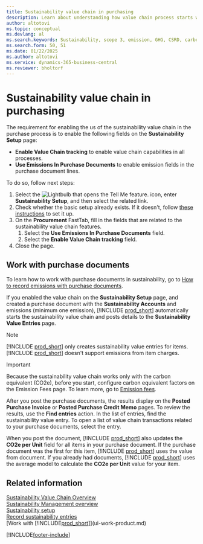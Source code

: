```yaml
---
title: Sustainability value chain in purchasing
description: Learn about understanding how value chain process starts with the purchase process.
author: altotovi
ms.topic: conceptual
ms.devlang: al
ms.search.keywords: Sustainability, scope 3, emission, GHG, CSRD, carbon, CO2, value chain
ms.search.form: 50, 51
ms.date: 01/22/2025
ms.author: altotovi
ms.service: dynamics-365-business-central
ms.reviewer: bholtorf
---
```


# Sustainability value chain in purchasing

The requirement for enabling the us of the sustainability value chain in the purchase process is to enable the following fields on the **Sustainability Setup** page:

- **Enable Value Chain tracking** to enable value chain capabilities in all processes.  
- **Use Emissions In Purchase Documents** to enable emission fields in the purchase document lines.

To do so, follow next steps:

1. Select the ![Lightbulb that opens the Tell Me feature.](media/ui-search/search_small.png "Tell me what you want to do") icon, enter **Sustainability Setup**, and then select the related link.
2. Check whether the basic setup already exists. If it doesn't, follow [these instructions](finance-sustainability-setup.md) to set it up.  
3. On the **Procurement** FastTab, fill in the fields that are related to the sustainability value chain features.  
   1. Select the **Use Emissions In Purchase Documents** field.
   2. Select the **Enable Value Chain tracking** field.
4. Close the page.

## Work with purchase documents

To learn how to work with purchase documents in sustainability, go to [How to record emissions with purchase documents](finance-sustainability-journal.md#purchase-documents).  

If you enabled the value chain on the **Sustainability Setup** page, and created a purchase document with the **Sustainability Accounts** and emissions (minimum one emission), [!INCLUDE [prod_short](includes/prod_short.md)] automatically starts the sustainability value chain and posts details to the **Sustainability Value Entries** page.  

> [!NOTE]
> [!INCLUDE [prod_short](includes/prod_short.md)] only creates sustainability value entries for items. [!INCLUDE [prod_short](includes/prod_short.md)] doesn't support emissions from item charges.

> [!IMPORTANT]
> Because the sustainability value chain works only with the carbon equivalent (CO2e), before you start, configure carbon equivalent factors on the Emission Fees page. To learn more, go to [Emission fees](value-chain-howto-setup.md#emission-fees).  

After you post the purchase documents, the results display on the **Posted Purchase Invoice** or **Posted Purchase Credit Memo** pages. To review the results, use the **Find entries** action. In the list of entries, find the sustainability value entry. To open a list of value chain transactions related to your purchase documents, select the entry.  

When you post the document, [!INCLUDE [prod_short](includes/prod_short.md)] also updates the **CO2e per Unit** field for all items in your purchase document. If the purchase document was the first for this item, [!INCLUDE [prod_short](includes/prod_short.md)] uses the value from document. If you already had documents, [!INCLUDE [prod_short](includes/prod_short.md)] uses the average model to calculate the **CO2e per Unit** value for your item.

## Related information

[Sustainability Value Chain Overview](value-chain-howto-overview.md)  
[Sustainability Management overview](finance-manage-sustainability.md)  
[Sustainability setup](finance-sustainability-setup.md)  
[Record sustainability entries](finance-sustainability-journal.md)  
[Work with [!INCLUDE[prod_short](includes/prod_short.md)]](ui-work-product.md)  

[!INCLUDE[footer-include](includes/footer-banner.md)]
